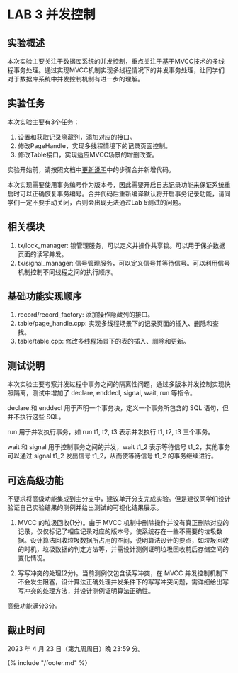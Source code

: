 # LAB 3 并发控制

## 实验概述

本次实验主要关注于数据库系统的并发控制，重点关注于基于MVCC技术的多线程事务处理。通过实现MVCC机制实现多线程情况下的并发事务处理，让同学们对于数据库系统中并发控制机制有进一步的理解。

## 实验任务

本次实验主要有3个任务：
1. 设置和获取记录隐藏列，添加对应的接口。
2. 修改PageHandle，实现多线程情境下的记录页面控制。
3. 修改Table接口，实现适应MVCC场景的增删改查。

实验开始前，请按照文档中[更新说明](https://thu-db.github.io/dbtrain-tutorial/intro.html#%E6%9B%B4%E6%96%B0%E8%AF%B4%E6%98%8E)中的步骤合并新增代码。

本次实现需要使用事务编号作为版本号，因此需要开启日志记录功能来保证系统重启时可以正确恢复事务编号。合并代码后重新编译默认将开启事务记录功能，请同学们一定不要手动关闭，否则会出现无法通过Lab 5测试的问题。

## 相关模块

1. tx/lock_manager: 锁管理服务，可以定义并操作共享锁。可以用于保护数据页面的读写并发。
2. tx/signal_manager: 信号管理服务，可以定义信号并等待信号。可以利用信号机制控制不同线程之间的执行顺序。

## 基础功能实现顺序

1. record/record_factory: 添加操作隐藏列的接口。
2. table/page_handle.cpp: 实现多线程场景下的记录页面的插入、删除和查找。
3. table/table.cpp: 修改多线程场景下的表的插入、删除和更新。

## 测试说明

本次实验主要考察并发过程中事务之间的隔离性问题，通过多版本并发控制实现快照隔离，测试中增加了 declare, enddecl, signal, wait, run 等指令。

declare 和 enddecl 用于声明一个事务块，定义一个事务所包含的 SQL 语句，但并不执行这些 SQL。

run 用于并发执行事务，如 run t1, t2, t3 表示并发执行 t1, t2, t3 三个事务。

wait 和 signal 用于控制事务之间的并发，wait t1_2 表示等待信号 t1_2，其他事务可以通过 signal t1_2 发出信号 t1_2，从而使等待信号 t1_2 的事务继续进行。

## 可选高级功能

不要求将高级功能集成到主分支中，建议单开分支完成实验。但是建议同学们设计验证自己实验结果的测例并给出测试的可视化结果展示。

1. MVCC 的垃圾回收(1分)。由于 MVCC 机制中删除操作并没有真正删除对应的记录，仅仅标记了相应记录对应的版本号，使系统存在一些不需要的垃圾数据。设计算法回收垃圾数据所占用的空间，说明算法设计的要点，如垃圾回收的时机，垃圾数据的判定方法等，并需设计测例证明垃圾回收前后存储空间的变化情况。

2. 写写冲突的处理(2分)。当前测例仅包含读写冲突，在 MVCC 并发控制机制下不会发生阻塞，设计算法正确处理并发条件下的写写冲突问题，需详细给出写写冲突的处理方法，并设计测例证明算法正确性。

高级功能满分3分。

## 截止时间

2023 年 4 月 23 日（第九周周日）晚 23:59 分。

{% include "/footer.md" %}
